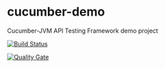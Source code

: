 # cucumber-demo
Cucumber-JVM API Testing Framework demo project

[![Build Status](https://travis-ci.com/AWT-05/cucumber-demo.svg?branch=develop)](https://travis-ci.com/AWT-05/cucumber-demo) 

[![Quality Gate](https://sonarcloud.io/api/project_badges/measure?project=AWT-05_cucumber-demo&metric=alert_status)](https://sonarcloud.io/dashboard/index/AWT-05_cucumber-demo)
